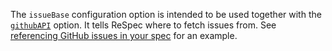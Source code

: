 The `issueBase` configuration option is intended to be used together with the [`githubAPI`](githubAPI) option. It tells ReSpec where to fetch issues from. See [referencing GitHub issues in your spec](Referencing-GitHub-issues-in-your-spec) for an example.